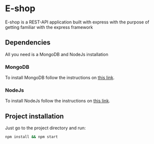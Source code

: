 # E-shop

E-shop is a REST-API application built with express with the purpose of getting familiar with the express framework

## Dependencies

All you need is a MongoDB and NodeJs installation

### MongoDB

To install MongoDB follow the instructions on [this link](https://docs.mongodb.com/manual/administration/install-community/).

### NodeJs

To install NodeJs follow the instructions on [this link](https://nodejs.org/en/download/).

## Project installation

Just go to the project directory and run:

```bash
npm install && npm start
```
